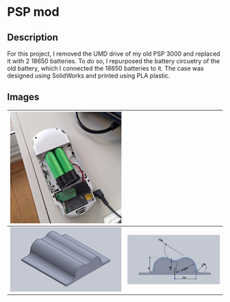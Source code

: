 # PSP mod

## Description
For this project, I removed the UMD drive of my old PSP 3000 and replaced it with 2 18650 batteries. To do so, I repurposed the battery circuetry of the old battery, which I connected the 18650 batteries to it. The case was designed using SolidWorks and printed using PLA plastic. 

## Images

|![picture1](https://github.com/MSGronda/designs/blob/main/psp-mod/images/picture1.jpg)||
|-|-|
|![view7](https://github.com/MSGronda/designs/blob/main/psp-mod/images/view7.png)|![view3-sketch](https://github.com/MSGronda/designs/blob/main/psp-mod/images/view3-sketch.png)|